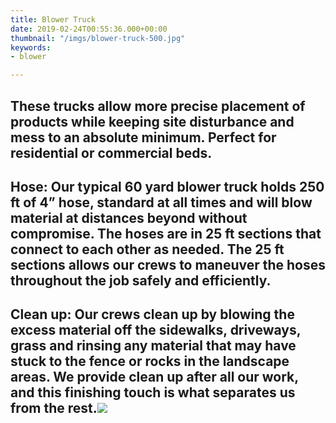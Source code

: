 ```yaml
---
title: Blower Truck
date: 2019-02-24T00:55:36.000+00:00
thumbnail: "/imgs/blower-truck-500.jpg"
keywords:
- blower

---
```

## These trucks allow more precise placement of products while keeping site disturbance and mess to an absolute minimum. Perfect for residential or commercial beds.

## Hose: Our typical 60 yard blower truck holds 250 ft of 4” hose, standard at all times and will blow material at distances beyond without compromise. The hoses are in 25 ft sections that connect to each other as needed. The 25 ft sections allows our crews to maneuver the hoses throughout the job safely and efficiently.

## Clean up: Our crews clean up by blowing the excess material off the sidewalks, driveways, grass and rinsing any material that may have stuck to the fence or rocks in the landscape areas. We provide clean up after all our work, and this finishing touch is what separates us from the rest.![](/imgs/colorful-trucks-800.jpg)